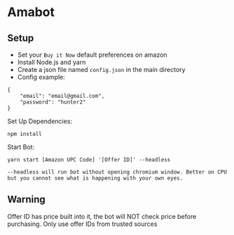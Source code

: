 # Amabot
## Setup
- Set your `Buy it Now` default preferences on amazon
- Install Node.js and yarn
- Create a json file named `config.json` in the main directory
- Config example:
```
{
    "email": "email@gmail.com",
    "password": "hunter2"
}
```

Set Up Dependencies:
```
npm install
```

Start Bot:
```
yarn start [Amazon UPC Code] '[Offer ID]' --headless

--headless will run bot without opening chromium window. Better on CPU but you cannot see what is happening with your own eyes.
```

## Warning
Offer ID has price built into it, the bot will NOT check price before purchasing. Only use offer IDs from trusted sources
